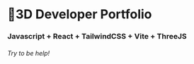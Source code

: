 # 🚀3D Developer Portfolio

### Javascript + React + TailwindCSS + Vite + ThreeJS
###### Try to be help!
